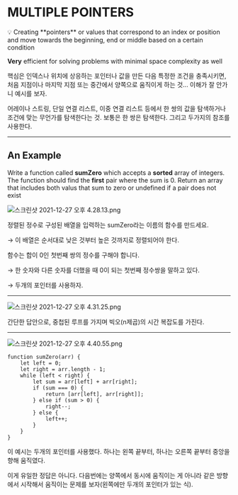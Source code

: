 # MULTIPLE POINTERS

<aside>
💡 Creating **pointers** or values that correspond to an index or position and move towards the beginning, end or middle based on a certain condition

**Very** efficient for solving problems with minimal space complexity as well

</aside>

핵심은 인덱스나 위치에 상응하는 포인터나 값을 만든 다음 특정한 조건을 충족시키면, 처음 지점이나 마지막 지점 또는 중간에서 양쪽으로 움직이게 하는 것... 이해가 잘 안가니 예시를 보자.

어레이나 스트링, 단일 연결 리스트, 이중 연결 리스트 등에서 한 쌍의 값을 탐색하거나 조건에 맞는 무언가를 탐색한다는 것. 보통은 한 쌍은 탐색한다. 그리고 두가지의 참조를 사용한다. 

---

## An Example

Write a function called **sumZero** which accepts a **sorted** array of integers. The function should find the **first** pair where the sum is 0. Return an array that includes both valus that sum to zero or undefined if a pair does not exist

![스크린샷 2021-12-27 오후 4.28.13.png](MULTIPLE%20POINTERS%2015edfae5a99b403f81981f8a35b6b04f/%E1%84%89%E1%85%B3%E1%84%8F%E1%85%B3%E1%84%85%E1%85%B5%E1%86%AB%E1%84%89%E1%85%A3%E1%86%BA_2021-12-27_%E1%84%8B%E1%85%A9%E1%84%92%E1%85%AE_4.28.13.png)

정렬된 정수로 구성된 배열을 입력하는 sumZero라는 이름의 함수를 만드세요. 

→ 이 배열은 순서대로 낮은 것부터 높은 것까지로 정렬되어야 한다.

함수는 합이 0인 첫번째 쌍의 정수를 구해야 합니다. 

→ 한 숫자와 다른 숫자를 더했을 때 0이 되는 첫번째 정수쌍을 말하고 있다.

→ 두개의 포인터를 사용하자.

---

![스크린샷 2021-12-27 오후 4.31.25.png](MULTIPLE%20POINTERS%2015edfae5a99b403f81981f8a35b6b04f/%E1%84%89%E1%85%B3%E1%84%8F%E1%85%B3%E1%84%85%E1%85%B5%E1%86%AB%E1%84%89%E1%85%A3%E1%86%BA_2021-12-27_%E1%84%8B%E1%85%A9%E1%84%92%E1%85%AE_4.31.25.png)

간단한 답안으로, 중첩된 루프를 가지며 빅오(n제곱)의 시간 복잡도를 가진다.

---

![스크린샷 2021-12-27 오후 4.40.55.png](MULTIPLE%20POINTERS%2015edfae5a99b403f81981f8a35b6b04f/%E1%84%89%E1%85%B3%E1%84%8F%E1%85%B3%E1%84%85%E1%85%B5%E1%86%AB%E1%84%89%E1%85%A3%E1%86%BA_2021-12-27_%E1%84%8B%E1%85%A9%E1%84%92%E1%85%AE_4.40.55.png)

```tsx
function sumZero(arr) {
    let left = 0;
    let right = arr.length - 1;
    while (left < right) {
        let sum = arr[left] + arr[right];
        if (sum === 0) {
            return [arr[left], arr[right]];
        } else if (sum > 0) {
            right--;
        } else {
            left++;
        }
    }
}
```

이 예시는 두개의 포인터를 사용했다. 하나는 왼쪽 끝부터, 하나는 오른쪽 끝부터 중앙을 향해 움직였다. 

이게 유일한 정답은 아니다. 다음번에는 양쪽에서 동시에 움직이는 게 아니라 같은 방향에서 시작해서 움직이는 문제를 보자(왼쪽에만 두개의 포인터가 있는 식).